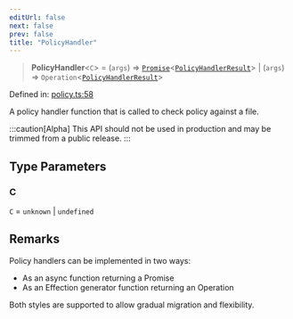 ```yaml
---
editUrl: false
next: false
prev: false
title: "PolicyHandler"
---
```


> **PolicyHandler**\<`C`\> = (`args`) => [`Promise`](https://developer.mozilla.org/docs/Web/JavaScript/Reference/Global_Objects/Promise)\<[`PolicyHandlerResult`](/api/type-aliases/policyhandlerresult/)\> \| (`args`) => `Operation`\<[`PolicyHandlerResult`](/api/type-aliases/policyhandlerresult/)\>

Defined in: [policy.ts:58](https://github.com/tylerbutler/tools-monorepo/blob/main/packages/repopo/src/policy.ts#L58)

A policy handler function that is called to check policy against a file.

:::caution[Alpha]
This API should not be used in production and may be trimmed from a public release.
:::

## Type Parameters

### C

`C` = `unknown` \| `undefined`

## Remarks

Policy handlers can be implemented in two ways:
- As an async function returning a Promise
- As an Effection generator function returning an Operation

Both styles are supported to allow gradual migration and flexibility.
